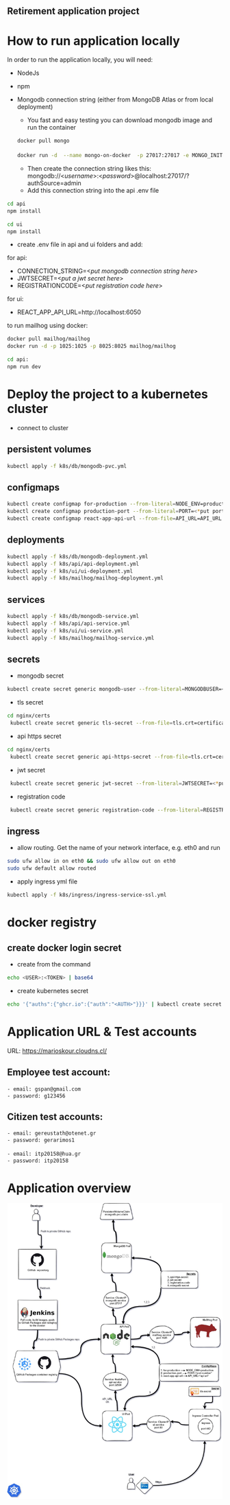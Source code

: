 ## Retirement application project

# How to run application locally

In order to run the application locally, you will need:

- NodeJs
- npm
- Mongodb connection string (either from MongoDB Atlas or from local deployment)
	- You fast and easy testing you can download mongodb image and run the container
	
	```bash
	docker pull mongo

	docker run -d  --name mongo-on-docker  -p 27017:27017 -e MONGO_INITDB_ROOT_USERNAME=<_put mongodb username here_> -e MONGO_INITDB_ROOT_PASSWORD=<_put mongodb password string here_>

	```

	- Then create the connection string likes this: mongodb://<*username*>:<*password*>@localhost:27017/?authSource=admin
	- Add this connection string into the api .env file

```bash
cd api
npm install
```

```bash
cd ui
npm install
```

- create .env file in api and ui folders and add:

for api:

- CONNECTION_STRING=<_put mongodb connection string here_>
- JWTSECRET=<_put a jwt secret here_>
- REGISTRATIONCODE=<_put registration code here_>

for ui:

- REACT_APP_API_URL=http://localhost:6050

to run mailhog using docker:

```bash
docker pull mailhog/mailhog
docker run -d -p 1025:1025 -p 8025:8025 mailhog/mailhog
```

```bash
cd api:
npm run dev
```

# Deploy the project to a kubernetes cluster

- connect to cluster

## persistent volumes

```bash
kubectl apply -f k8s/db/mongodb-pvc.yml
```

## configmaps

```bash
kubectl create configmap for-production --from-literal=NODE_ENV=production
kubectl create configmap production-port --from-literal=PORT=<*put port number here*>
kubectl create configmap react-app-api-url --from-file=API_URL=API_URL.txt


```

## deployments

```bash
kubectl apply -f k8s/db/mongodb-deployment.yml
kubectl apply -f k8s/api/api-deployment.yml
kubectl apply -f k8s/ui/ui-deployment.yml
kubectl apply -f k8s/mailhog/mailhog-deployment.yml
```

## services

```bash
kubectl apply -f k8s/db/mongodb-service.yml
kubectl apply -f k8s/api/api-service.yml
kubectl apply -f k8s/ui/ui-service.yml
kubectl apply -f k8s/mailhog/mailhog-service.yml

```

## secrets

- mongodb secret

```bash
kubectl create secret generic mongodb-user --from-literal=MONGODBUSER=<*put username here*> --from-literal=MONGODBPASSWORD=<*put password here*>
```

- tls secret

```bash
cd nginx/certs
 kubectl create secret generic tls-secret --from-file=tls.crt=certificate.crt --from-file=tls.key=private.key --from-file=ca.crt=ca_bundle.crt
```

- api https secret

```bash
cd nginx/certs
 kubectl create secret generic api-https-secret --from-file=tls.crt=certificate.crt --from-file=tls.key=private.key
```

- jwt secret

```bash
 kubectl create secret generic jwt-secret --from-literal=JWTSECRET=<*put a jwt secret here*>
```

- registration code

```bash
 kubectl create secret generic registration-code --from-literal=REGISTRATIONCODE=<*put a registration code here*>
```

## ingress

- allow routing. Get the name of your network interface, e.g. eth0 and run

```bash
sudo ufw allow in on eth0 && sudo ufw allow out on eth0
sudo ufw default allow routed
```

- apply ingress yml file

```bash
kubectl apply -f k8s/ingress/ingress-service-ssl.yml
```

# docker registry

## create docker login secret

- create <AUTH> from the command

```bash
echo <USER>:<TOKEN> | base64
```

- create kubernetes secret

```bash
echo '{"auths":{"ghcr.io":{"auth":"<AUTH>"}}}' | kubectl create secret generic dockerconfigjson-github-com --type=kubernetes.io/dockerconfigjson --from-file=.dockerconfigjson=/dev/stdin
```

# Application URL & Test accounts

URL: https://marioskour.cloudns.cl/

## Employee test account:

	- email: gspan@gmail.com
	- password: g123456

## Citizen test accounts:

	- email: gereustath@otenet.gr
	- password: gerarimos1

	- email: itp20158@hua.gr
	- password: itp20158

## 


# Application overview

![Alt text](img/app_overview.jpg?raw=true "Application overview")
